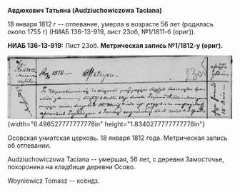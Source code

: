 **Авдюхович Татьяна (Audziuchowiczowa Taciana)**

18 января 1812 г -- отпевание, умерла в возрасте 56 лет (родилась около
1755 г) (НИАБ 136-13-919, лист 23об, №1/1811-б (ориг)).

**НИАБ 136-13-919:** Лист 23об. **Метрическая запись №1/1812-у (ориг).**

![](./media/5a0b504b3610d651836c7976b3b15d6c5652bef6.png){width="6.496527777777778in"
height="1.8340277777777778in"}

Осовская униатская церковь. 18 января 1812 года. Метрическая запись об
отпевании.

Audziuchowiczowa Taciana -- умершая, 56 лет, с деревни Замосточье,
похоронена на кладбище деревни Осово.

Woyniewicz Tomasz -- ксёндз.
